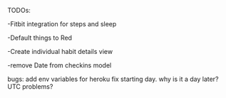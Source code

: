 TODOs:

-Fitbit integration for steps and sleep

-Default things to Red

-Create individual habit details view

-remove Date from checkins model

bugs:
add env variables for heroku
fix starting day. why is it a day later? UTC problems?